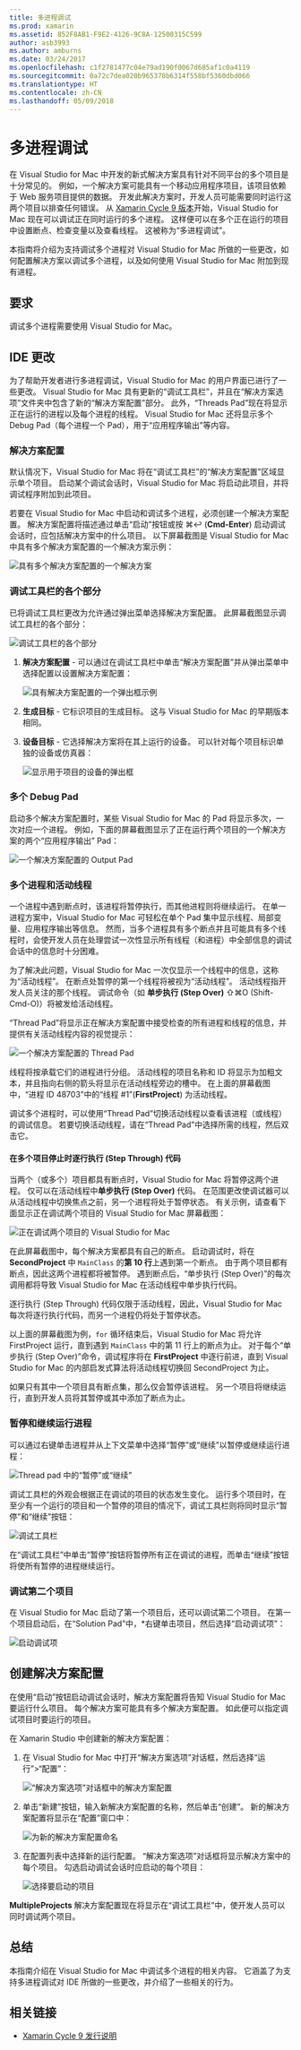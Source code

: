 ```yaml
---
title: 多进程调试
ms.prod: xamarin
ms.assetid: 852F8AB1-F9E2-4126-9C8A-12500315C599
author: asb3993
ms.author: amburns
ms.date: 03/24/2017
ms.openlocfilehash: c1f2781477c04e79ad190f0067d685af1c0a4119
ms.sourcegitcommit: 0a72c7dea020b965378b6314f558bf5360dbd066
ms.translationtype: HT
ms.contentlocale: zh-CN
ms.lasthandoff: 05/09/2018
---
```

# <a name="multi-process-debugging"></a>多进程调试

在 Visual Studio for Mac 中开发的新式解决方案具有针对不同平台的多个项目是十分常见的。 例如，一个解决方案可能具有一个移动应用程序项目，该项目依赖于 Web 服务项目提供的数据。 开发此解决方案时，开发人员可能需要同时运行这两个项目以排查任何错误。 从 [Xamarin Cycle 9 版本](https://releases.xamarin.com/stable-release-cycle-9/)开始，Visual Studio for Mac 现在可以调试正在同时运行的多个进程。 这样便可以在多个正在运行的项目中设置断点、检查变量以及查看线程。 这被称为“多进程调试”。 

本指南将介绍为支持调试多个进程对 Visual Studio for Mac 所做的一些更改，如何配置解决方案以调试多个进程，以及如何使用 Visual Studio for Mac 附加到现有进程。

## <a name="requirements"></a>要求

调试多个进程需要使用 Visual Studio for Mac。

## <a name="ide-changes"></a>IDE 更改

为了帮助开发者进行多进程调试，Visual Studio for Mac 的用户界面已进行了一些更改。 Visual Studio for Mac 具有更新的“调试工具栏”，并且在“解决方案选项”文件夹中包含了新的“解决方案配置”部分。 此外，“Threads Pad”现在将显示正在运行的进程以及每个进程的线程。 Visual Studio for Mac 还将显示多个 Debug Pad（每个进程一个 Pad），用于“应用程序输出”等内容。

### <a name="solution-configurations"></a>解决方案配置

默认情况下，Visual Studio for Mac 将在“调试工具栏”的“解决方案配置”区域显示单个项目。 启动某个调试会话时，Visual Studio for Mac 将启动此项目，并将调试程序附加到此项目。

若要在 Visual Studio for Mac 中启动和调试多个进程，必须创建一个解决方案配置。 解决方案配置将描述通过单击“启动”按钮或按 ⌘↩ (**Cmd-Enter**) 启动调试会话时，应包括解决方案中的什么项目。 以下屏幕截图是 Visual Studio for Mac 中具有多个解决方案配置的一个解决方案示例：

![](multi-process-debugging-images/mpd01-xs.png "具有多个解决方案配置的一个解决方案")

### <a name="parts-of-the-debug-toolbar"></a>调试工具栏的各个部分

已将调试工具栏更改为允许通过弹出菜单选择解决方案配置。 此屏幕截图显示调试工具栏的各个部分：

![](multi-process-debugging-images/mpd02-xs.png "调试工具栏的各个部分")

1. **解决方案配置** - 可以通过在调试工具栏中单击“解决方案配置”并从弹出菜单中选择配置以设置解决方案配置：

    ![](multi-process-debugging-images/mpd03-xs.png "具有解决方案配置的一个弹出框示例")

2. **生成目标** - 它标识项目的生成目标。 这与 Visual Studio for Mac 的早期版本相同。
3. **设备目标** - 它选择解决方案将在其上运行的设备。 可以针对每个项目标识单独的设备或仿真器：

    ![](multi-process-debugging-images/mpd04-xs.png "显示用于项目的设备的弹出框")

### <a name="multiple-debug-pads"></a>多个 Debug Pad

启动多个解决方案配置时，某些 Visual Studio for Mac 的 Pad 将显示多次，一次对应一个进程。 例如，下面的屏幕截图显示了正在运行两个项目的一个解决方案的两个“应用程序输出” Pad：

![](multi-process-debugging-images/mpd05-xs.png "一个解决方案配置的 Output Pad")

### <a name="multiple-processes-and-the-active-thread"></a>多个进程和活动线程

一个进程中遇到断点时，该进程将暂停执行，而其他进程则将继续运行。 在单一进程方案中，Visual Studio for Mac 可轻松在单个 Pad 集中显示线程、局部变量、应用程序输出等信息。 然而，当多个进程具有多个断点并且可能具有多个线程时，会使开发人员在处理尝试一次性显示所有线程（和进程）中全部信息的调试会话中的信息时十分困难。

为了解决此问题，Visual Studio for Mac 一次仅显示一个线程中的信息，这称为“活动线程”。 在断点处暂停的第一个线程将被视为“活动线程”。 活动线程指开发人员关注的那个线程。 调试命令（如 **单步执行 (Step Over)** ⇧⌘O (Shift-Cmd-O)）将被发给活动线程。

“Thread Pad”将显示正在解决方案配置中接受检查的所有进程和线程的信息，并提供有关活动线程内容的视觉提示：

![](multi-process-debugging-images/mpd06-xs.png "一个解决方案配置的 Thread Pad")

线程将按承载它们的进程进行分组。 活动线程的项目名称和 ID 将显示为加粗文本，并且指向右侧的箭头将显示在活动线程旁边的槽中。 在上面的屏幕截图中，“进程 ID 48703”中的“线程 #1”(**FirstProject**) 为活动线程。

调试多个进程时，可以使用“Thread Pad”切换活动线程以查看该进程（或线程）的调试信息。 若要切换活动线程，请在“Thread Pad”中选择所需的线程，然后双击它。

#### <a name="stepping-through-code-when-multiple-projects-are-stopped"></a>在多个项目停止时逐行执行 (Step Through) 代码

当两个（或多个）项目都具有断点时，Visual Studio for Mac 将暂停这两个进程。 仅可以在活动线程中**单步执行 (Step Over)** 代码。 在范围更改使调试器可以从活动线程中切换焦点之前，另一个进程将处于暂停状态。 有关示例，请查看下面显示正在调试两个项目的 Visual Studio for Mac 屏幕截图：

![](multi-process-debugging-images/mpd09-xs.png  "正在调试两个项目的 Visual Studio for Mac")

在此屏幕截图中，每个解决方案都具有自己的断点。 启动调试时，将在 **SecondProject** 中 `MainClass` 的**第 10 行**上遇到第一个断点。 由于两个项目都有断点，因此这两个进程都将被暂停。 遇到断点后，“单步执行 (Step Over)”的每次调用都将导致 Visual Studio for Mac 在活动线程中单步执行代码。

逐行执行 (Step Through) 代码仅限于活动线程，因此，Visual Studio for Mac 每次将逐行执行代码，而另一个进程仍将处于暂停状态。

以上面的屏幕截图为例，`for` 循环结束后，Visual Studio for Mac 将允许 FirstProject 运行，直到遇到 `MainClass` 中的第 11 行上的断点为止。 对于每个“单步执行 (Step Over)”命令，调试程序将在 **FirstProject** 中逐行前进，直到 Visual Studio for Mac 的内部启发式算法将活动线程切换回 SecondProject 为止。

如果只有其中一个项目具有断点集，那么仅会暂停该进程。 另一个项目将继续运行，直到开发人员将其暂停或其中添加了断点为止。

### <a name="pausing-and-resuming-a-processes"></a>暂停和继续运行进程

可以通过右键单击进程并从上下文菜单中选择“暂停”或“继续”以暂停或继续运行进程：

![](multi-process-debugging-images/mpd08-xs.png "Thread pad 中的“暂停”或“继续”")

调试工具栏的外观会根据正在调试的项目的状态发生变化。 运行多个项目时，在至少有一个运行的项目和一个暂停的项目的情况下，调试工具栏则将同时显示“暂停”和“继续”按钮：

![](multi-process-debugging-images/mpd07-xs.png  "调试工具栏")

在“调试工具栏”中单击“暂停”按钮将暂停所有正在调试的进程，而单击“继续”按钮将使所有暂停的进程继续运行。

### <a name="debugging-a-second-project"></a>调试第二个项目

在 Visual Studio for Mac 启动了第一个项目后，还可以调试第二个项目。 在第一个项目启动后，在“Solution Pad”中，*右键单击项目，然后选择“启动调试项”：

![](multi-process-debugging-images/mpd13-xs.png  "启动调试项")

## <a name="creating-a-solution-configuration"></a>创建解决方案配置

在使用“启动”按钮启动调试会话时，解决方案配置将告知 Visual Studio for Mac 要运行什么项目。 每个解决方案可能具有多个解决方案配置。 如此便可以指定调试项目时要运行的项目。

在 Xamarin Studio 中创建新的解决方案配置：

1. 在 Visual Studio for Mac 中打开“解决方案选项”对话框，然后选择“运行”>“配置”：

    ![](multi-process-debugging-images/mpd10-xs.png "“解决方案选项”对话框中的解决方案配置")

2. 单击“新建”按钮，输入新解决方案配置的名称，然后单击“创建”。 新的解决方案配置将显示在“配置”窗口中：

    ![](multi-process-debugging-images/mpd11-xs.png  "为新的解决方案配置命名")

3. 在配置列表中选择新的运行配置。 “解决方案选项”对话框将显示解决方案中的每个项目。 勾选启动调试会话时应启动的每个项目：

    ![](multi-process-debugging-images/mpd12-xs.png "选择要启动的项目")

**MultipleProjects** 解决方案配置现在将显示在“调试工具栏”中，使开发人员可以同时调试两个项目。

## <a name="summary"></a>总结

本指南介绍在 Visual Studio for Mac 中调试多个进程的相关内容。 它涵盖了为支持多进程调试对 IDE 所做的一些更改，并介绍了一些相关的行为。

## <a name="related-links"></a>相关链接

- [Xamarin Cycle 9 发行说明](https://releases.xamarin.com/stable-release-cycle-9/)
